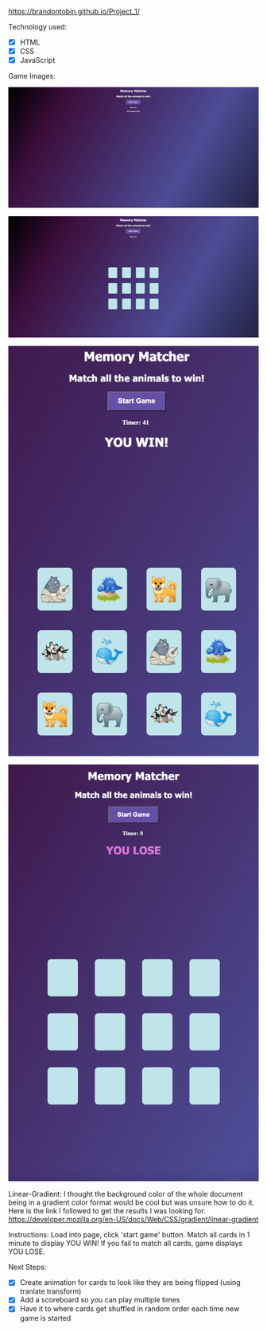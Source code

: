 https://brandontobin.github.io/Project_1/

Technology used:

- [x] HTML
- [x] CSS
- [x] JavaScript

Game Images:

![start game image](./images/Screen%20Shot%202022-11-21%20at%207.56.24%20AM.png)

![game image](./images/Screen%20Shot%202022-11-21%20at%207.56.36%20AM.png)

![win screen](./images/Screen%20Shot%202022-11-21%20at%207.56.56%20AM.png)

![loss screen](./images/Screen%20Shot%202022-11-21%20at%207.58.32%20AM.png)

Linear-Gradient: I thought the background color of the whole document being in a gradient color format would be cool but was unsure how to do it. Here is the link I followed to get the results I was looking for. https://developer.mozilla.org/en-US/docs/Web/CSS/gradient/linear-gradient

Instructions: Load into page, click 'start game' button. Match all cards in 1 minute to display YOU WIN! If you fail to match all cards, game displays YOU LOSE.

Next Steps:

- [x] Create animation for cards to look like they are being flipped (using tranlate transform)
- [x] Add a scoreboard so you can play multiple times
- [x] Have it to where cards get shuffled in random order each time new game is started
